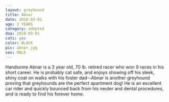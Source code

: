 ```yaml
---
layout: greyhound
title: Abnar
date: 2010-03-01
age: 3 YEARS
category: adopted
doa: 2010-03-01
cats: yes
color: BLACK
pic: abnar.jpg
sex: MALE
---
```


Handsome Abnar is a 3 year old, 70 lb. retired racer who won 9 races in his short career.  He is probably cat safe, and
enjoys showing off his sleek, shiny coat on walks with his foster dad--Abnar is another greyhound proving that
greyhounds are the perfect apartment dog!  He is an excellent car rider and quickly bounced back from his neuter and
dental procedures, and is ready to find his forever home. 
